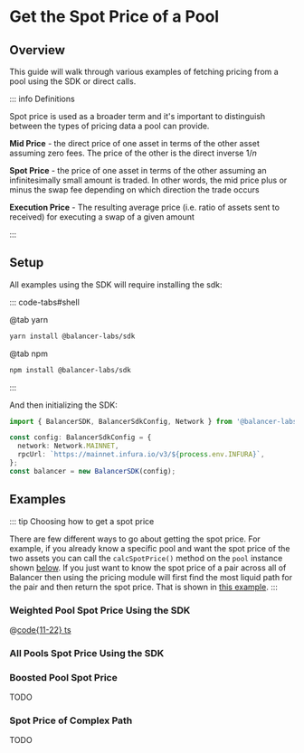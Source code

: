 # Get the Spot Price of a Pool

## Overview

This guide will walk through various examples of fetching pricing from a pool using the SDK or direct calls.

::: info Definitions

Spot price is used as a broader term and it's important to distinguish between the types of pricing data a pool can provide.

**Mid Price** - the direct price of one asset in terms of the other asset assuming zero fees. The price of the other is the direct inverse $1 / n$

**Spot Price** - the price of one asset in terms of the other assuming an infinitesimally small amount is traded. In other words, the mid price plus or minus the swap fee depending on which direction the trade occurs

**Execution Price** - The resulting average price (i.e. ratio of assets sent to received) for executing a swap of a given amount

:::

## Setup

All examples using the SDK will require installing the sdk:

::: code-tabs#shell

@tab yarn

```bash
yarn install @balancer-labs/sdk
```

@tab npm

```bash
npm install @balancer-labs/sdk
```

:::

And then initializing the SDK:

```typescript
import { BalancerSDK, BalancerSdkConfig, Network } from '@balancer-labs/sdk';

const config: BalancerSdkConfig = {
  network: Network.MAINNET,
  rpcUrl: `https://mainnet.infura.io/v3/${process.env.INFURA}`,
};
const balancer = new BalancerSDK(config);
```

## Examples

::: tip Choosing how to get a spot price

There are few different ways to go about getting the spot price. For example, if you already know a specific pool and want the spot price of the two assets you can call the `calcSpotPrice()` method on the `pool` instance shown [below](#weighted-pool-spot-price-using-the-sdk). If you just want to know the spot price of a pair across all of Balancer then using the pricing module will first find the most liquid path for the pair and then return the spot price. That is shown in [this example](#all-pools-spot-price-using-the-sdk).
:::

### Weighted Pool Spot Price Using the SDK

@[code{11-22} ts](code/sdk-spot-price.ts)

### All Pools Spot Price Using the SDK

### Boosted Pool Spot Price

TODO

### Spot Price of Complex Path

TODO
